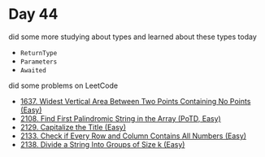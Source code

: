 # Day 44

did some more studying about types and learned about these types today

- `ReturnType`
- `Parameters`
- `Awaited`

did some problems on LeetCode

- [1637. Widest Vertical Area Between Two Points Containing No Points (Easy)](https://leetcode.com/problems/widest-vertical-area-between-two-points-containing-no-points/description/)
- [2108. Find First Palindromic String in the Array (PoTD, Easy)](https://leetcode.com/problems/find-first-palindromic-string-in-the-array/description/?envType=daily-question&envId=2024-02-13)
- [2129. Capitalize the Title (Easy)](https://leetcode.com/problems/capitalize-the-title/description/)
- [2133. Check if Every Row and Column Contains All Numbers (Easy)](https://leetcode.com/problems/check-if-every-row-and-column-contains-all-numbers/description/)
- [2138. Divide a String Into Groups of Size k (Easy)](https://leetcode.com/problems/divide-a-string-into-groups-of-size-k/description/)
